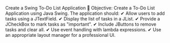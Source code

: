 Create a Swing To-Do List Application
🎯 Objective:
Create a To-Do List Application using Java Swing. The application should:
✔ Allow users to add tasks using a JTextField.
✔ Display the list of tasks in a JList.
✔ Provide a JCheckBox to mark tasks as "important".
✔ Include JButtons to remove tasks and clear all.
✔ Use event handling with lambda expressions.
✔ Use an appropriate layout manager for a professional UI.